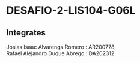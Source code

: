 # DESAFIO-2-LIS104-G06L

## Integrates

Josias Isaac Alvarenga Romero : AR200778, <br>
Rafael Alejandro Duque Abrego : DA202312
